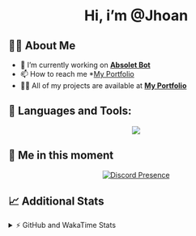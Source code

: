 <h1 align="center">Hi, i’m @Jhoan</h1>

## 🙋‍♂️ About Me

- 🔭 I’m currently working on **[Absolet Bot](https://strider.cloud)**
- 📫 How to reach me *[My Portfolio](https://jhoan.me/contact)
- 👨‍💻 All of my projects are available at **[My Portfolio](https://jhoan.me)**

## 🚀 Languages and Tools:
<p align="center">
  <a href="https://skillicons.dev">
    <img src="https://skillicons.dev/icons?i=js,ts,html,css,bootstrap,nodejs,express,vscode,neovim,vim,atom,cloudflare,git,github,discord,bots,linux,mongodb,nginx,redis,wordpress,heroku&perline=11" />
  </a>
</p>
  
## 👤 Me in this moment
<p align="center">
    <a href="https://discord.com/users/612460795124776960" target="_blank" rel="nofollow">
        <img src="https://lanyard-profile-readme.vercel.app/api/612460795124776960?idleMessage=Probably%20coding%20Absolet..." alt="Discord Presence" align="center">
    </a>
</p>

## 📈 Additional Stats
<details>
    <summary>⚡ GitHub and WakaTime Stats</summary>
    <br/>

<!--START_SECTION:waka-->
![Code Time](http://img.shields.io/badge/Code%20Time-637%20hrs%205%20mins-blue)

**🐱 My GitHub Data** 

> 📦 185.3 kB Used in GitHub's Storage 
 > 
> 🏆 170 Contributions in the Year 2023
 > 
> 💼 Opted to Hire
 > 
> 📜 4 Public Repositories 
 > 
> 🔑 42 Private Repositories 
 > 
**I'm an Early 🐤** 

```text
🌞 Morning                215 commits         ██░░░░░░░░░░░░░░░░░░░░░░░   07.97 % 
🌆 Daytime                1291 commits        ████████████░░░░░░░░░░░░░   47.85 % 
🌃 Evening                1082 commits        ██████████░░░░░░░░░░░░░░░   40.10 % 
🌙 Night                  110 commits         █░░░░░░░░░░░░░░░░░░░░░░░░   04.08 % 
```
📅 **I'm Most Productive on Saturday** 

```text
Monday                   406 commits         ████░░░░░░░░░░░░░░░░░░░░░   15.05 % 
Tuesday                  446 commits         ████░░░░░░░░░░░░░░░░░░░░░   16.53 % 
Wednesday                401 commits         ████░░░░░░░░░░░░░░░░░░░░░   14.86 % 
Thursday                 269 commits         ██░░░░░░░░░░░░░░░░░░░░░░░   09.97 % 
Friday                   342 commits         ███░░░░░░░░░░░░░░░░░░░░░░   12.68 % 
Saturday                 503 commits         █████░░░░░░░░░░░░░░░░░░░░   18.64 % 
Sunday                   331 commits         ███░░░░░░░░░░░░░░░░░░░░░░   12.27 % 
```


📊 **This Week I Spent My Time On** 

```text
🕑︎ Time Zone: America/Bogota

💬 Programming Languages: 
No Activity Tracked This Week

🔥 Editors: 
No Activity Tracked This Week

🐱‍💻 Projects: 
No Activity Tracked This Week

💻 Operating System: 
No Activity Tracked This Week
```

**I Mostly Code in JavaScript** 

```text
JavaScript               17 repos            █████████████░░░░░░░░░░░░   53.12 % 
TypeScript               7 repos             █████░░░░░░░░░░░░░░░░░░░░   21.88 % 
Java                     4 repos             ███░░░░░░░░░░░░░░░░░░░░░░   12.50 % 
SCSS                     1 repo              █░░░░░░░░░░░░░░░░░░░░░░░░   03.12 % 
CSS                      1 repo              █░░░░░░░░░░░░░░░░░░░░░░░░   03.12 % 
```




 Last Updated on 07/04/2023 05:10:42 UTC
<!--END_SECTION:waka-->
</details>
